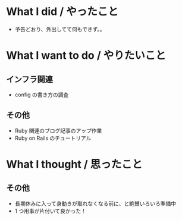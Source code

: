 # What I did / やったこと
- 予告どおり、外出してて何もできず。。

# What I want to do / やりたいこと
## インフラ関連
- config の書き方の調査

## その他
- Ruby 関連のブログ記事のアップ作業
- Ruby on Rails のチュートリアル

# What I thought / 思ったこと
## その他
- 長期休みに入って身動きが取れなくなる前に、と絶賛いろいろ準備中
- 1 つ用事が片付いて良かった！

